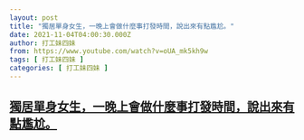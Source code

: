 ```yaml
---
layout: post
title: "獨居單身女生，一晚上會做什麼事打發時間，說出來有點尷尬。"
date: 2021-11-04T04:00:30.000Z
author: 打工妹四妹
from: https://www.youtube.com/watch?v=oUA_mk5kh9w
tags: [ 打工妹四妹 ]
categories: [ 打工妹四妹 ]
---
```

<!--1635998430000-->
[獨居單身女生，一晚上會做什麼事打發時間，說出來有點尷尬。](https://www.youtube.com/watch?v=oUA_mk5kh9w)
------

<div>

</div>
